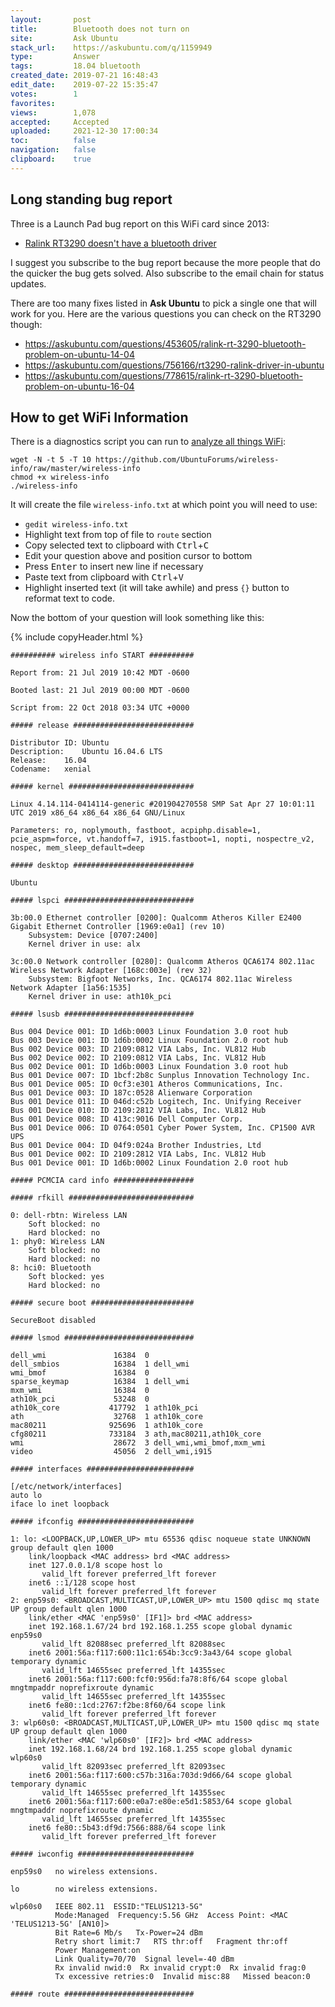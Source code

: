 ```yaml
---
layout:       post
title:        Bluetooth does not turn on
site:         Ask Ubuntu
stack_url:    https://askubuntu.com/q/1159949
type:         Answer
tags:         18.04 bluetooth
created_date: 2019-07-21 16:48:43
edit_date:    2019-07-22 15:35:47
votes:        1
favorites:    
views:        1,078
accepted:     Accepted
uploaded:     2021-12-30 17:00:34
toc:          false
navigation:   false
clipboard:    true
---
```


## Long standing bug report

Three is a Launch Pad bug report on this WiFi card since 2013:

- [Ralink RT3290 doesn't have a bluetooth driver][1]

I suggest you subscribe to the bug report because the more people that do the quicker the bug gets solved. Also subscribe to the email chain for status updates.

There are too many fixes listed in **Ask Ubuntu** to pick a single one that will work for you. Here are the various questions you can check on the RT3290 though:

- https://askubuntu.com/questions/453605/ralink-rt-3290-bluetooth-problem-on-ubuntu-14-04
- https://askubuntu.com/questions/756166/rt3290-ralink-driver-in-ubuntu
- https://askubuntu.com/questions/778615/ralink-rt-3290-bluetooth-problem-on-ubuntu-16-04

## How to get WiFi Information

There is a diagnostics script you can run to [analyze all things WiFi][2]:

``` 
wget -N -t 5 -T 10 https://github.com/UbuntuForums/wireless-info/raw/master/wireless-info
chmod +x wireless-info
./wireless-info

```

It will create the file `wireless-info.txt` at which point you will need to use:

- `gedit wireless-info.txt`
- Highlight text from top of file to `route` section
- Copy selected text to clipboard with <kbd>Ctrl</kbd>+<kbd>C</kbd>
- Edit your question above and position cursor to bottom
- Press <kbd>Enter</kbd> to insert new line if necessary
- Paste text from clipboard with <kbd>Ctrl</kbd>+<kbd>V</kbd>
- Highlight inserted text (it will take awhile) and press `{}` button to reformat text to code.

Now the bottom of your question will look something like this:

{% include copyHeader.html %}
``` 
########## wireless info START ##########

Report from: 21 Jul 2019 10:42 MDT -0600

Booted last: 21 Jul 2019 00:00 MDT -0600

Script from: 22 Oct 2018 03:34 UTC +0000

##### release ###########################

Distributor ID:	Ubuntu
Description:	Ubuntu 16.04.6 LTS
Release:	16.04
Codename:	xenial

##### kernel ############################

Linux 4.14.114-0414114-generic #201904270558 SMP Sat Apr 27 10:01:11 UTC 2019 x86_64 x86_64 x86_64 GNU/Linux

Parameters: ro, noplymouth, fastboot, acpiphp.disable=1, pcie_aspm=force, vt.handoff=7, i915.fastboot=1, nopti, nospectre_v2, nospec, mem_sleep_default=deep

##### desktop ###########################

Ubuntu

##### lspci #############################

3b:00.0 Ethernet controller [0200]: Qualcomm Atheros Killer E2400 Gigabit Ethernet Controller [1969:e0a1] (rev 10)
	Subsystem: Device [0707:2400]
	Kernel driver in use: alx

3c:00.0 Network controller [0280]: Qualcomm Atheros QCA6174 802.11ac Wireless Network Adapter [168c:003e] (rev 32)
	Subsystem: Bigfoot Networks, Inc. QCA6174 802.11ac Wireless Network Adapter [1a56:1535]
	Kernel driver in use: ath10k_pci

##### lsusb #############################

Bus 004 Device 001: ID 1d6b:0003 Linux Foundation 3.0 root hub
Bus 003 Device 001: ID 1d6b:0002 Linux Foundation 2.0 root hub
Bus 002 Device 003: ID 2109:0812 VIA Labs, Inc. VL812 Hub
Bus 002 Device 002: ID 2109:0812 VIA Labs, Inc. VL812 Hub
Bus 002 Device 001: ID 1d6b:0003 Linux Foundation 3.0 root hub
Bus 001 Device 007: ID 1bcf:2b8c Sunplus Innovation Technology Inc. 
Bus 001 Device 005: ID 0cf3:e301 Atheros Communications, Inc. 
Bus 001 Device 003: ID 187c:0528 Alienware Corporation 
Bus 001 Device 011: ID 046d:c52b Logitech, Inc. Unifying Receiver
Bus 001 Device 010: ID 2109:2812 VIA Labs, Inc. VL812 Hub
Bus 001 Device 008: ID 413c:9016 Dell Computer Corp. 
Bus 001 Device 006: ID 0764:0501 Cyber Power System, Inc. CP1500 AVR UPS
Bus 001 Device 004: ID 04f9:024a Brother Industries, Ltd 
Bus 001 Device 002: ID 2109:2812 VIA Labs, Inc. VL812 Hub
Bus 001 Device 001: ID 1d6b:0002 Linux Foundation 2.0 root hub

##### PCMCIA card info ##################

##### rfkill ############################

0: dell-rbtn: Wireless LAN
	Soft blocked: no
	Hard blocked: no
1: phy0: Wireless LAN
	Soft blocked: no
	Hard blocked: no
8: hci0: Bluetooth
	Soft blocked: yes
	Hard blocked: no

##### secure boot #######################

SecureBoot disabled

##### lsmod #############################

dell_wmi               16384  0
dell_smbios            16384  1 dell_wmi
wmi_bmof               16384  0
sparse_keymap          16384  1 dell_wmi
mxm_wmi                16384  0
ath10k_pci             53248  0
ath10k_core           417792  1 ath10k_pci
ath                    32768  1 ath10k_core
mac80211              925696  1 ath10k_core
cfg80211              733184  3 ath,mac80211,ath10k_core
wmi                    28672  3 dell_wmi,wmi_bmof,mxm_wmi
video                  45056  2 dell_wmi,i915

##### interfaces ########################

[/etc/network/interfaces]
auto lo
iface lo inet loopback

##### ifconfig ##########################

1: lo: <LOOPBACK,UP,LOWER_UP> mtu 65536 qdisc noqueue state UNKNOWN group default qlen 1000
    link/loopback <MAC address> brd <MAC address>
    inet 127.0.0.1/8 scope host lo
       valid_lft forever preferred_lft forever
    inet6 ::1/128 scope host 
       valid_lft forever preferred_lft forever
2: enp59s0: <BROADCAST,MULTICAST,UP,LOWER_UP> mtu 1500 qdisc mq state UP group default qlen 1000
    link/ether <MAC 'enp59s0' [IF1]> brd <MAC address>
    inet 192.168.1.67/24 brd 192.168.1.255 scope global dynamic enp59s0
       valid_lft 82088sec preferred_lft 82088sec
    inet6 2001:56a:f117:600:11c1:654b:3cc9:3a43/64 scope global temporary dynamic 
       valid_lft 14655sec preferred_lft 14355sec
    inet6 2001:56a:f117:600:fcf0:956d:fa78:8f6/64 scope global mngtmpaddr noprefixroute dynamic 
       valid_lft 14655sec preferred_lft 14355sec
    inet6 fe80::1cd:2767:f2be:8f60/64 scope link 
       valid_lft forever preferred_lft forever
3: wlp60s0: <BROADCAST,MULTICAST,UP,LOWER_UP> mtu 1500 qdisc mq state UP group default qlen 1000
    link/ether <MAC 'wlp60s0' [IF2]> brd <MAC address>
    inet 192.168.1.68/24 brd 192.168.1.255 scope global dynamic wlp60s0
       valid_lft 82093sec preferred_lft 82093sec
    inet6 2001:56a:f117:600:c57b:316a:703d:9d66/64 scope global temporary dynamic 
       valid_lft 14655sec preferred_lft 14355sec
    inet6 2001:56a:f117:600:e0a7:e80e:e5d1:5853/64 scope global mngtmpaddr noprefixroute dynamic 
       valid_lft 14655sec preferred_lft 14355sec
    inet6 fe80::5b43:df9d:7566:888/64 scope link 
       valid_lft forever preferred_lft forever

##### iwconfig ##########################

enp59s0   no wireless extensions.

lo        no wireless extensions.

wlp60s0   IEEE 802.11  ESSID:"TELUS1213-5G"  
          Mode:Managed  Frequency:5.56 GHz  Access Point: <MAC 'TELUS1213-5G' [AN10]>   
          Bit Rate=6 Mb/s   Tx-Power=24 dBm   
          Retry short limit:7   RTS thr:off   Fragment thr:off
          Power Management:on
          Link Quality=70/70  Signal level=-40 dBm  
          Rx invalid nwid:0  Rx invalid crypt:0  Rx invalid frag:0
          Tx excessive retries:0  Invalid misc:88   Missed beacon:0

##### route #############################

```


  [1]: https://bugs.launchpad.net/bluetooth/+bug/1189721
  [2]: https://github.com/UbuntuForums/wireless-info
